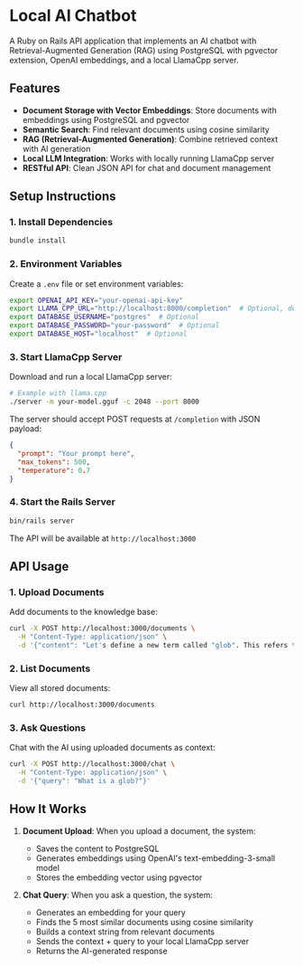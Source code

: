 # Local AI Chatbot

A Ruby on Rails API application that implements an AI chatbot with Retrieval-Augmented Generation (RAG) using PostgreSQL with pgvector extension, OpenAI embeddings, and a local LlamaCpp server.

## Features

- **Document Storage with Vector Embeddings**: Store documents with embeddings using PostgreSQL and pgvector
- **Semantic Search**: Find relevant documents using cosine similarity
- **RAG (Retrieval-Augmented Generation)**: Combine retrieved context with AI generation
- **Local LLM Integration**: Works with locally running LlamaCpp server
- **RESTful API**: Clean JSON API for chat and document management

## Setup Instructions

### 1. Install Dependencies

```bash
bundle install
```

### 2. Environment Variables

Create a `.env` file or set environment variables:

```bash
export OPENAI_API_KEY="your-openai-api-key"
export LLAMA_CPP_URL="http://localhost:8000/completion"  # Optional, defaults to localhost:8000
export DATABASE_USERNAME="postgres"  # Optional
export DATABASE_PASSWORD="your-password"  # Optional
export DATABASE_HOST="localhost"  # Optional
```

### 3. Start LlamaCpp Server

Download and run a local LlamaCpp server:

```bash
# Example with llama.cpp
./server -m your-model.gguf -c 2048 --port 8000
```

The server should accept POST requests at `/completion` with JSON payload:

```json
{
  "prompt": "Your prompt here",
  "max_tokens": 500,
  "temperature": 0.7
}
```

### 4. Start the Rails Server

```bash
bin/rails server
```

The API will be available at `http://localhost:3000`

## API Usage

### 1. Upload Documents

Add documents to the knowledge base:

```bash
curl -X POST http://localhost:3000/documents \
  -H "Content-Type: application/json" \
  -d '{"content": "Let's define a new term called "glob". This refers to rocks and mountains."}'
```

### 2. List Documents

View all stored documents:

```bash
curl http://localhost:3000/documents
```

### 3. Ask Questions

Chat with the AI using uploaded documents as context:

```bash
curl -X POST http://localhost:3000/chat \
  -H "Content-Type: application/json" \
  -d '{"query": "What is a glob?"}'
```

## How It Works

1. **Document Upload**: When you upload a document, the system:

   - Saves the content to PostgreSQL
   - Generates embeddings using OpenAI's text-embedding-3-small model
   - Stores the embedding vector using pgvector

2. **Chat Query**: When you ask a question, the system:
   - Generates an embedding for your query
   - Finds the 5 most similar documents using cosine similarity
   - Builds a context string from relevant documents
   - Sends the context + query to your local LlamaCpp server
   - Returns the AI-generated response
